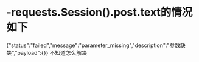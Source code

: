 # -requests.Session().post.text的情况如下
{"status":"failed","message":"parameter_missing","description":"参数缺失","payload":{}}
不知道怎么解决
